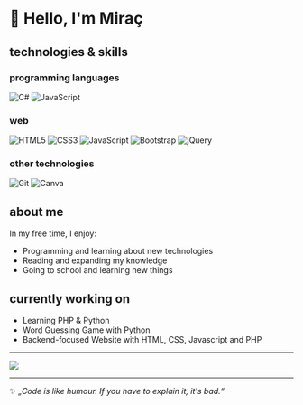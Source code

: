 # 👋 Hello, I'm Miraç

## technologies & skills

### programming languages
![C#](https://img.shields.io/badge/c%23-%23239120.svg?style=for-the-badge&logo=csharp&logoColor=white) ![JavaScript](https://img.shields.io/badge/javascript-%23323330.svg?style=for-the-badge&logo=javascript&logoColor=%23F7DF1E) 

### web
![HTML5](https://img.shields.io/badge/html5-%23E34F26.svg?style=for-the-badge&logo=html5&logoColor=white) ![CSS3](https://img.shields.io/badge/css3-%231572B6.svg?style=for-the-badge&logo=css3&logoColor=white) ![JavaScript](https://img.shields.io/badge/javascript-%23323330.svg?style=for-the-badge&logo=javascript&logoColor=%23F7DF1E) ![Bootstrap](https://img.shields.io/badge/bootstrap-%238511FA.svg?style=for-the-badge&logo=bootstrap&logoColor=white) ![jQuery](https://img.shields.io/badge/jquery-%230769AD.svg?style=for-the-badge&logo=jquery&logoColor=white) 

### other technologies
![Git](https://img.shields.io/badge/git-%23F05033.svg?style=for-the-badge&logo=git&logoColor=white) ![Canva](https://img.shields.io/badge/Canva-%2300C4CC.svg?style=for-the-badge&logo=Canva&logoColor=white)

## about me
In my free time, I enjoy:
- Programming and learning about new technologies
- Reading and expanding my knowledge
- Going to school and learning new things

## currently working on
- Learning PHP & Python
- Word Guessing Game with Python
- Backend-focused Website with HTML, CSS, Javascript and PHP

---
![](https://github-readme-stats.vercel.app/api/top-langs/?username=muelgerhbf&theme=dark&hide_border=false&include_all_commits=false&count_private=false&layout=compact)

---

✨ _„Code is like humour. If you have to explain it, it's bad.“_  
